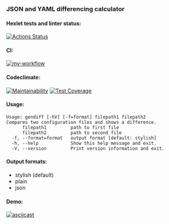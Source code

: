 ### JSON and YAML differencing calculator

#### Hexlet tests and linter status:

[![Actions Status](https://github.com/agsamkin/java-project-71/workflows/hexlet-check/badge.svg)](https://github.com/agsamkin/java-project-71/actions)

#### CI:

[![my-workflow](https://github.com/agsamkin/java-project-71/actions/workflows/my-workflow.yml/badge.svg)](https://github.com/agsamkin/java-project-71/actions/workflows/my-workflow.yml)

#### Codeclimate:

[![Maintainability](https://api.codeclimate.com/v1/badges/fec0680afba7d70590a0/maintainability)](https://codeclimate.com/github/agsamkin/java-project-71/maintainability)
[![Test Coverage](https://api.codeclimate.com/v1/badges/fec0680afba7d70590a0/test_coverage)](https://codeclimate.com/github/agsamkin/java-project-71/test_coverage)

#### Usage:

```
Usage: gendiff [-hV] [-f=format] filepath1 filepath2
Compares two configuration files and shows a difference.
      filepath1         path to first file
      filepath2         path to second file
  -f, --format=format   output format [default: stylish]
  -h, --help            Show this help message and exit.
  -V, --version         Print version information and exit.

```

#### Output formats:

* stylish (default)
* plain
* json

#### Demo:

[![asciicast](https://asciinema.org/a/X40fHIDxK6CJ6WREhuBYV2Usi.svg)](https://asciinema.org/a/X40fHIDxK6CJ6WREhuBYV2Usi)
